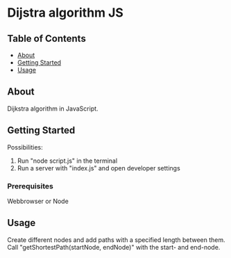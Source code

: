 # Dijstra algorithm JS

## Table of Contents

- [About](#about)
- [Getting Started](#getting_started)
- [Usage](#usage)

## About <a name = "about"></a>

Dijkstra algorithm in JavaScript.

## Getting Started <a name = "getting_started"></a>

Possibilities:
1) Run "node script.js" in the terminal
2) Run a server with "index.js" and open developer settings

### Prerequisites

Webbrowser or Node

## Usage <a name = "usage"></a>

Create different nodes and add paths with a specified length between them.
Call "getShortestPath(startNode, endNode)" with the start- and end-node.
